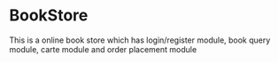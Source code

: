 # BookStore
This is a online book store which has login/register module, book query module, carte module and order placement module
